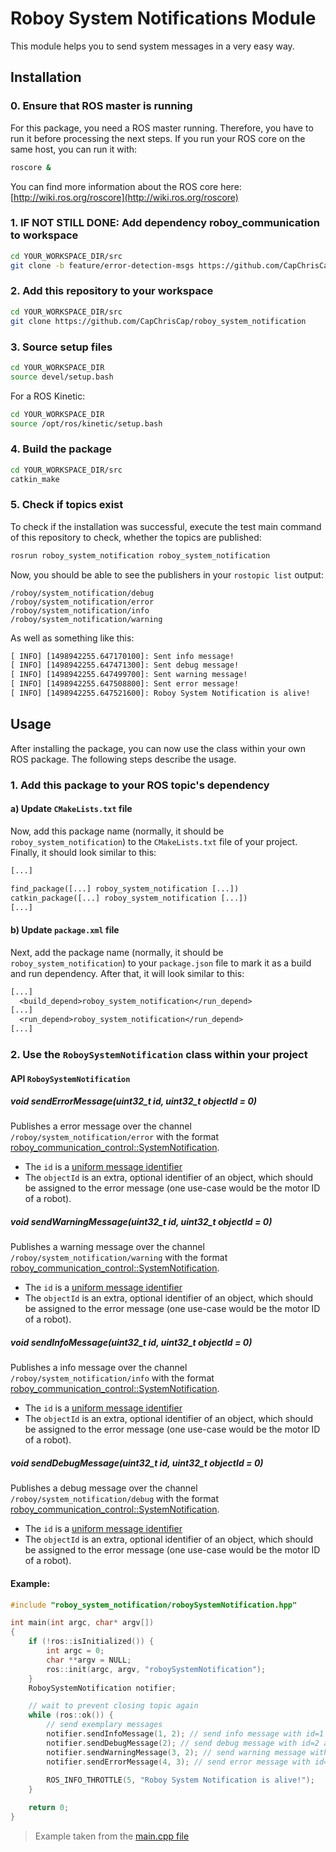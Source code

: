 # Roboy System Notifications Module

This module helps you to send system messages in a very easy way.

## Installation

### 0. Ensure that ROS master is running

For this package, you need a ROS master running. Therefore, you have to run it before processing the next steps. 
If you run your ROS core on the same host, you can run it with: 

```bash
roscore &
```

You can find more information about the ROS core here: [http://wiki.ros.org/roscore](http://wiki.ros.org/roscore)

### 1. IF NOT STILL DONE: Add dependency roboy_communication to workspace
```bash
cd YOUR_WORKSPACE_DIR/src
git clone -b feature/error-detection-msgs https://github.com/CapChrisCap/roboy_communication
```

### 2. Add this repository to your workspace
```bash
cd YOUR_WORKSPACE_DIR/src
git clone https://github.com/CapChrisCap/roboy_system_notification
```

### 3. Source setup files
```bash
cd YOUR_WORKSPACE_DIR
source devel/setup.bash
```

For a ROS Kinetic: 
```bash
cd YOUR_WORKSPACE_DIR
source /opt/ros/kinetic/setup.bash 
```

### 4. Build the package
```bash
cd YOUR_WORKSPACE_DIR/src
catkin_make
```

### 5. Check if topics exist
To check if the installation was successful, execute the test main command 
of this repository to check, whether the topics are published: 
```bash
rosrun roboy_system_notification roboy_system_notification
```

Now, you should be able to see the publishers in your `rostopic list` output: 
```
/roboy/system_notification/debug
/roboy/system_notification/error
/roboy/system_notification/info
/roboy/system_notification/warning
```

As well as something like this: 
```txt
[ INFO] [1498942255.647170100]: Sent info message!
[ INFO] [1498942255.647471300]: Sent debug message!
[ INFO] [1498942255.647499700]: Sent warning message!
[ INFO] [1498942255.647508800]: Sent error message!
[ INFO] [1498942255.647521600]: Roboy System Notification is alive!
```

## Usage

After installing the package, you can now use the class within your own ROS package. The following steps 
describe the usage. 

### 1. Add this package to your ROS topic's dependency

#### a) Update `CMakeLists.txt` file

Now, add this package name (normally, it should be `roboy_system_notification`) to the 
`CMakeLists.txt` file of your project. Finally, it should look similar to this: 

```txt
[...]

find_package([...] roboy_system_notification [...])
catkin_package([...] roboy_system_notification [...])
[...]
```

#### b) Update `package.xml` file

Next, add the package name (normally, it should be `roboy_system_notification`) to your `package.json` file 
to mark it as a build and run dependency. After that, it will look similar to this: 

```txt
[...]
  <build_depend>roboy_system_notification</run_depend>
[...]
  <run_depend>roboy_system_notification</run_depend>
[...]
```

### 2. Use the `RoboySystemNotification` class within your project

#### API `RoboySystemNotification`

##### void sendErrorMessage(uint32_t id, uint32_t objectId = 0)

Publishes a error message over the channel `/roboy/system_notification/error` with the format [roboy_communication_control::SystemNotification](https://github.com/Roboy/roboy_communication/blob/master/roboy_communication_control/msg/SystemNotification.msg). 

 - The `id` is a [uniform message identifier](https://github.com/CapChrisCap/roboy_communication/blob/feature/error-detection-msgs/middleware/include/common_utilities/CommonDefinitions.h#L16)
 - The `objectId` is an extra, optional identifier of an object, which should be assigned to the error message (one use-case would be the motor ID of a robot).

##### void sendWarningMessage(uint32_t id, uint32_t objectId = 0)

Publishes a warning message over the channel `/roboy/system_notification/warning` with the format [roboy_communication_control::SystemNotification](https://github.com/Roboy/roboy_communication/blob/master/roboy_communication_control/msg/SystemNotification.msg). 

 - The `id` is a [uniform message identifier](https://github.com/CapChrisCap/roboy_communication/blob/feature/error-detection-msgs/middleware/include/common_utilities/CommonDefinitions.h#L16)
 - The `objectId` is an extra, optional identifier of an object, which should be assigned to the error message (one use-case would be the motor ID of a robot).

##### void sendInfoMessage(uint32_t id, uint32_t objectId = 0)

Publishes a info message over the channel `/roboy/system_notification/info` with the format [roboy_communication_control::SystemNotification](https://github.com/Roboy/roboy_communication/blob/master/roboy_communication_control/msg/SystemNotification.msg). 

 - The `id` is a [uniform message identifier](https://github.com/CapChrisCap/roboy_communication/blob/feature/error-detection-msgs/middleware/include/common_utilities/CommonDefinitions.h#L16)
 - The `objectId` is an extra, optional identifier of an object, which should be assigned to the error message (one use-case would be the motor ID of a robot).

##### void sendDebugMessage(uint32_t id, uint32_t objectId = 0)

Publishes a debug message over the channel `/roboy/system_notification/debug` with the format [roboy_communication_control::SystemNotification](https://github.com/Roboy/roboy_communication/blob/master/roboy_communication_control/msg/SystemNotification.msg). 

 - The `id` is a [uniform message identifier](https://github.com/CapChrisCap/roboy_communication/blob/feature/error-detection-msgs/middleware/include/common_utilities/CommonDefinitions.h#L16)
 - The `objectId` is an extra, optional identifier of an object, which should be assigned to the error message (one use-case would be the motor ID of a robot).


#### Example: 

```cpp
#include "roboy_system_notification/roboySystemNotification.hpp"

int main(int argc, char* argv[])
{
    if (!ros::isInitialized()) {
        int argc = 0;
        char **argv = NULL;
        ros::init(argc, argv, "roboySystemNotification");
    }
    RoboySystemNotification notifier;

    // wait to prevent closing topic again
    while (ros::ok()) {
        // send exemplary messages
        notifier.sendInfoMessage(1, 2); // send info message with id=1 and objectId=2
        notifier.sendDebugMessage(2); // send debug message with id=2 and objectId=Default(0)
        notifier.sendWarningMessage(3, 2); // send warning message with id=3 and objectId=2
        notifier.sendErrorMessage(4, 3); // send error message with id=3 and objectId=3
        
        ROS_INFO_THROTTLE(5, "Roboy System Notification is alive!");
    }

    return 0;
}
```

> Example taken from the [main.cpp file](./src/main.cpp)

